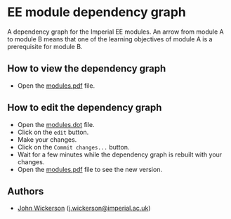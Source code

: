 # EE module dependency graph

A dependency graph for the Imperial EE modules. An arrow from module A to module B means that one of the learning objectives of module A is a prerequisite for module B.

## How to view the dependency graph

- Open the [modules.pdf](https://github.com/johnwickerson/ee_modules/raw/main/modules.pdf) file.

## How to edit the dependency graph

- Open the [modules.dot](modules.dot) file.
- Click on the `edit` button.
- Make your changes.
- Click on the `Commit changes...` button.
- Wait for a few minutes while the dependency graph is rebuilt with your changes.
- Open the [modules.pdf](https://github.com/johnwickerson/ee_modules/raw/main/modules.pdf) file to see the new version.

## Authors
- [John Wickerson](https://github.com/johnwickerson) (j.wickerson@imperial.ac.uk)
